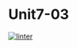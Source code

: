 # Unit7-03
[![linter](https://github.com/Abdullah-Al-Rashid/Unit7-03/workflows/linter/badge.svg)](https://github.com/marketplace/actions/super-linter)     
